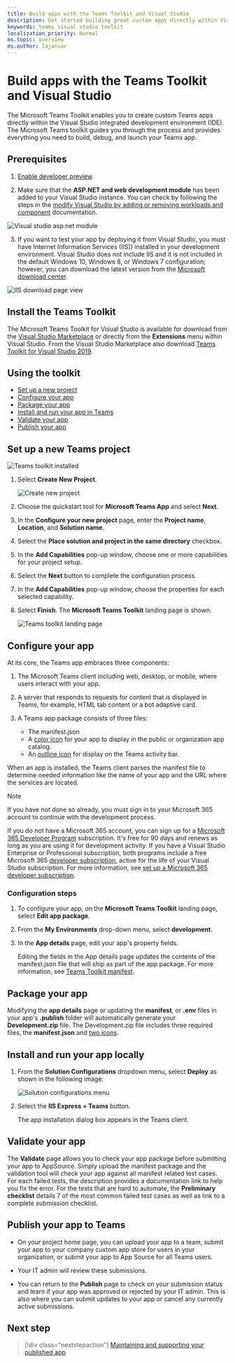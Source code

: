 ```yaml
---
title: Build apps with the Teams Toolkit and Visual Studio
description: Get started building great custom apps directly within Visual Studio with the Microsoft Teams Toolkit
keywords: teams visual studio toolkit
localization_priority: Normal
ms.topic: overview
ms.author: lajanuar
---
```


# Build apps with the Teams Toolkit and Visual Studio

The Microsoft Teams Toolkit enables you to create custom Teams apps directly within the Visual Studio integrated development environment (IDE). The Microsoft Teams toolkit guides you through the process and provides everything you need to build, debug, and launch your Teams app.

## Prerequisites

1. [Enable developer preview](../resources/dev-preview/developer-preview-intro.md#enable-developer-preview).

1. Make sure that the **<span>ASP.NE</span>T and web development module** has been added to your Visual Studio instance. You can check by following the steps in the [modify Visual Studio by adding or removing workloads and component](/visualstudio/install/modify-visual-studio?view=vs-2019&preserve-view=true) documentation.

![Visual studio asp.net module](../assets/images/visual-studio-web-dev-module.png)

3. If you want to test your app by deploying it from Visual Studio, you must have Internet Information Services (IIS)) installed in your development environment. Visual Studio does not include IIS and it is not included in the default Windows 10, Windows 8, or Windows 7 configuration; however, you can download the latest version from the [Microsoft download center](https://www.microsoft.com/download/details.aspx?id=48264).

![IIS download page view](../assets/images/iis.png)

## Install the Teams Toolkit

The Microsoft Teams Toolkit for Visual Studio is available for download from the [Visual Studio Marketplace](https://marketplace.visualstudio.com/items?itemName=TeamsDevApp.vsteamstemplate) or directly from the **Extensions** menu within Visual Studio. From the Visual Studio Marketplace also download [Teams Toolkit for Visual Studio 2019](https://marketplace.visualstudio.com/items?itemName=msft-vsteamstoolkit.vsteamstoolkit).

## Using the toolkit

- [Set up a new project](#set-up-a-new-teams-project)
- [Configure your app](#configure-your-app)
- [Package your app](#package-your-app)
- [Install and run your app in Teams](#install-and-run-your-app-locally)
- [Validate your app](#validate-your-app)
- [Publish your app](#publish-your-app-to-teams)

## Set up a new Teams project

![Teams toolkit installed](../assets/images/teamstoolkiticon.png)

1. Select **Create New Project**.

    ![Create new project](../assets/images/createnewproject.png)

1. Choose the quickstart tool for **Microsoft Teams App** and select **Next**.
1. In the **Configure your new project** page, enter the **Project name**, **Location**, and **Solution name**.
1. Select the **Place solution and project in the same directory** checkbox.
1. In the **Add Capabilities** pop-up window, choose one or more capabilities for your project setup.
1. Select the **Next** button to complete the configuration process.
1. In the **Add Capabilities** pop-up window, choose the properties for each selected capability.
1. Select **Finish**. The **Microsoft Teams Toolkit** landing page is shown.

    ![Teams toolkit landing page](../assets/images/Teamstoolkitpage.png)

## Configure your app

At its core, the Teams app embraces three components:

  1. The Microsoft Teams client including web, desktop, or mobile, where users interact with your app.
  1. A server that responds to requests for content that is displayed in Teams, for example, HTML tab content or a bot adaptive card.
  1. A Teams app package consists of three files:

      - The manifest.json
      - A [color icon](../resources/schema/manifest-schema.md#icons) for your app to display in the public or organization app catalog.
      - An [outline icon](../resources/schema/manifest-schema.md#icons) for display on the Teams activity bar.

When an app is installed, the Teams client parses the manifest file to determine needed information like the name of your app and the URL where the services are located.

> [!NOTE]
>If you have not done so already, you must sign in to your Microsoft 365 account to continue with the development process.
>
> If you do not have a Microsoft 365 account, you can sign up for a [Microsoft 365 Developer Program](https://developer.microsoft.com/microsoft-365/dev-program) subscription. It's free for 90 days and renews as long as you are using it for development activity. If you have a Visual Studio Enterprise or Professional subscription, both programs include a free Microsoft 365 [developer subscription](https://aka.ms/MyVisualStudioBenefits), active for the life of your Visual Studio subscription. For more information, see [set up a Microsoft 365 developer subscription](/office/developer-program/office-365-developer-program-get-started).

### Configuration steps

1. To configure your app, on the **Microsoft Teams Toolkit** landing page, select **Edit app package**.
1. From the **My Environments** drop-down menu, select **development**.
1. In the **App details** page, edit your app's property fields.
    
    Editing the fields in the App details page updates the contents of the manifest.json file that will ship as part of the app package. For more information, see [Teams Toolkit manifest](https://aka.ms/teams-toolkit-manifest).

## Package your app

Modifying the **app details** page or updating the **manifest**, or **.env** files in your app's  **.publish** folder will automatically generate your **Development.zip** file. The Development.zip file includes three required files, the **manifest.json** and [two icons](../concepts/build-and-test/apps-package.md#app-icons).

## Install and run your app locally

1. From the **Solution Configurations** dropdown menu, select **Deploy** as shown in the following image:

    ![Solution configurations menu](../assets/images/solution-configurations.png)

1. Select the **IIS Express + Teams** button.

    The app installation dialog box appears in the Teams client.

## Validate your app

The **Validate** page allows you to check your app package before submitting your app to AppSource. Simply upload the manifest package and the validation tool will check your app against all manifest related test cases. For each failed tests, the description provides a documentation link to help you fix the error. For the tests that are hard to automate, the **Preliminary checklist** details 7 of the most common failed test cases as well as link to a complete submission checklist.

## Publish your app to Teams

* On your project home page, you can upload your app to a team, submit your app to your company custom app store for users in your organization, or submit your app to App Source for all Teams users.

* Your IT admin will review these submissions.

* You can return to the **Publish** page to check on your submission status and learn if your app was approved or rejected by your IT admin. This is also where you can submit updates to your app or cancel any currently active submissions.

## Next step

> [!div class="nextstepaction"]
> [Maintaining and supporting your published app](../concepts/deploy-and-publish/appsource/post-publish/overview.md)
>
